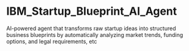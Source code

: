 # IBM_Startup_Blueprint_AI_Agent
AI-powered agent that transforms raw startup ideas into structured business blueprints by automatically analyzing market trends, funding options, and legal requirements, etc
